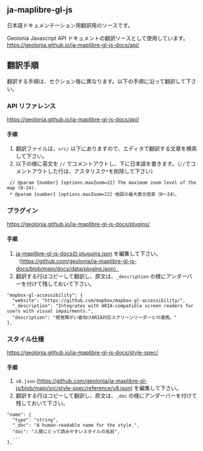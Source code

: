 ## ja-maplibre-gl-js

日本語ドキュメンテーション用翻訳用のソースです。

Geolonia Javascript API ドキュメントの翻訳ソースとして使用しています。  
https://geolonia.github.io/ja-maplibre-gl-js-docs/api/


## 翻訳手順
翻訳する手順は、セクション毎に異なります。以下の手順に沿って翻訳して下さい。

### API リファレンス
https://geolonia.github.io/ja-maplibre-gl-js-docs/api/


#### 手順

1. 翻訳ファイルは、`src/` 以下にありますので、エディタで翻訳する文章を検索して下さい。  
2. 以下の様に英文を `//` でコメントアウトし、下に日本語を書きます。（`//`でコメントアウトした行は、アスタリスク`*`を削除して下さい）

```
 // @param {number} [options.maxZoom=22] The maximum zoom level of the map (0-24).
 * @param {number} [options.maxZoom=22] 地図の最大表示倍率（0〜24）。
```


### プラグイン

https://geolonia.github.io/ja-maplibre-gl-js-docs/plugins/

#### 手順

1. [ja-maplibre-gl-js-docsの pluguins.json](https://github.com/geolonia/ja-maplibre-gl-js-docs/blob/main/docs/data/plugins.json) を編集して下さい。（https://github.com/geolonia/ja-maplibre-gl-js-docs/blob/main/docs/data/plugins.json）
2. 翻訳する行はコピーして翻訳し、原文は、`_description` の様にアンダーバーを付けて残しておいて下さい。

```
"mapbox-gl-accessibility": {
  "website": "https://github.com/mapbox/mapbox-gl-accessibility/",
  "_description": "Integrates with ARIA-compatible screen readers for users with visual impairments.",
  "description": "視覚障がい者向けARIA対応スクリーンリーダーとの連携。"
},
```

### スタイル仕様
https://geolonia.github.io/ja-maplibre-gl-js-docs/style-spec/

#### 手順

1. `v8.json` (https://github.com/geolonia/ja-maplibre-gl-js/blob/main/src/style-spec/reference/v8.json) を編集して下さい。
2. 翻訳する行はコピーして翻訳し、原文は、`_doc` の様にアンダーバーを付けて残しておいて下さい。

```
"name": {
  "type": "string",
  "_doc": "A human-readable name for the style.",
  "doc": "人間にとって読みやすいスタイルの名前",
  ...
},
```
